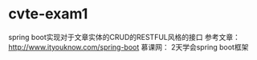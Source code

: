 # cvte-exam1
spring boot实现对于文章实体的CRUD的RESTFUL风格的接口
参考文章：http://www.ityouknow.com/spring-boot
慕课网： 2天学会spring boot框架
